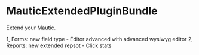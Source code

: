 # MauticExtendedPluginBundle

Extend your Mautic.

1, Forms: new field type - Editor advanced with advanced wysiwyg editor
2, Reports: new extended repsot - Click stats

